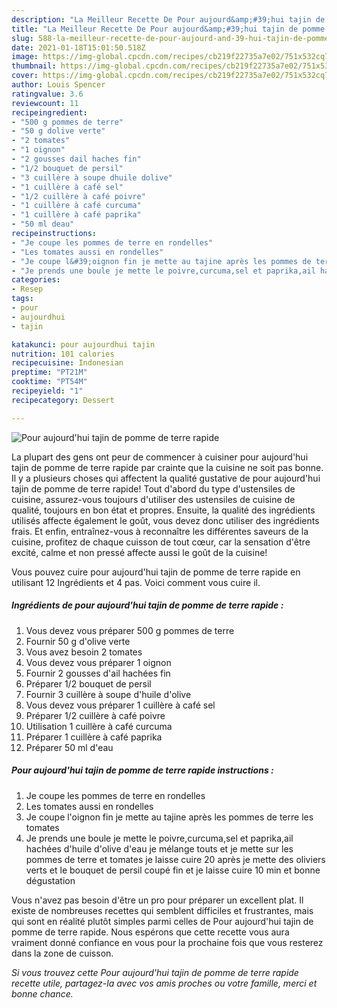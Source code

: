 ```yaml
---
description: "La Meilleur Recette De Pour aujourd&amp;#39;hui tajin de pomme de terre rapide"
title: "La Meilleur Recette De Pour aujourd&amp;#39;hui tajin de pomme de terre rapide"
slug: 588-la-meilleur-recette-de-pour-aujourd-and-39-hui-tajin-de-pomme-de-terre-rapide
date: 2021-01-18T15:01:50.518Z
image: https://img-global.cpcdn.com/recipes/cb219f22735a7e02/751x532cq70/pour-aujourdhui-tajin-de-pomme-de-terre-rapide-photo-principale-de-la-recette.jpg
thumbnail: https://img-global.cpcdn.com/recipes/cb219f22735a7e02/751x532cq70/pour-aujourdhui-tajin-de-pomme-de-terre-rapide-photo-principale-de-la-recette.jpg
cover: https://img-global.cpcdn.com/recipes/cb219f22735a7e02/751x532cq70/pour-aujourdhui-tajin-de-pomme-de-terre-rapide-photo-principale-de-la-recette.jpg
author: Louis Spencer
ratingvalue: 3.6
reviewcount: 11
recipeingredient:
- "500 g pommes de terre"
- "50 g dolive verte"
- "2 tomates"
- "1 oignon"
- "2 gousses dail haches fin"
- "1/2 bouquet de persil"
- "3 cuillère à soupe dhuile dolive"
- "1 cuillère à café sel"
- "1/2 cuillère à café poivre"
- "1 cuillère à café curcuma"
- "1 cuillère à café paprika"
- "50 ml deau"
recipeinstructions:
- "Je coupe les pommes de terre en rondelles"
- "Les tomates aussi en rondelles"
- "Je coupe l&#39;oignon fin je mette au tajine après les pommes de terre les tomates"
- "Je prends une boule je mette le poivre,curcuma,sel et paprika,ail hachées d&#39;huile d&#39;olive d&#39;eau je mélange touts et je mette sur les pommes de terre et tomates je laisse cuire 20 après je mette des oliviers verts et le bouquet de persil coupé fin et je laisse cuire 10 min et bonne dégustation"
categories:
- Resep
tags:
- pour
- aujourdhui
- tajin

katakunci: pour aujourdhui tajin 
nutrition: 101 calories
recipecuisine: Indonesian
preptime: "PT21M"
cooktime: "PT54M"
recipeyield: "1"
recipecategory: Dessert

---
```



![Pour aujourd&#39;hui tajin de pomme de terre rapide](https://img-global.cpcdn.com/recipes/cb219f22735a7e02/751x532cq70/pour-aujourdhui-tajin-de-pomme-de-terre-rapide-photo-principale-de-la-recette.jpg)

La plupart des gens ont peur de commencer à cuisiner pour aujourd&#39;hui tajin de pomme de terre rapide par crainte que la cuisine ne soit pas bonne. Il y a plusieurs choses qui affectent la qualité gustative de pour aujourd&#39;hui tajin de pomme de terre rapide! Tout d'abord du type d'ustensiles de cuisine, assurez-vous toujours d'utiliser des ustensiles de cuisine de qualité, toujours en bon état et propres. Ensuite, la qualité des ingrédients utilisés affecte également le goût, vous devez donc utiliser des ingrédients frais. Et enfin, entraînez-vous à reconnaître les différentes saveurs de la cuisine, profitez de chaque cuisson de tout cœur, car la sensation d'être excité, calme et non pressé affecte aussi le goût de la cuisine!

<!--inarticleads1-->

Vous pouvez cuire pour aujourd&#39;hui tajin de pomme de terre rapide en utilisant 12 Ingrédients et 4 pas. Voici comment vous cuire il.

##### Ingrédients de pour aujourd&#39;hui tajin de pomme de terre rapide :

1. Vous devez vous préparer 500 g pommes de terre
1. Fournir 50 g d&#39;olive verte
1. Vous avez besoin 2 tomates
1. Vous devez vous préparer 1 oignon
1. Fournir 2 gousses d&#39;ail hachées fin
1. Préparer 1/2 bouquet de persil
1. Fournir 3 cuillère à soupe d&#39;huile d&#39;olive
1. Vous devez vous préparer 1 cuillère à café sel
1. Préparer 1/2 cuillère à café poivre
1. Utilisation 1 cuillère à café curcuma
1. Préparer 1 cuillère à café paprika
1. Préparer 50 ml d&#39;eau




<!--inarticleads2-->

##### Pour aujourd&#39;hui tajin de pomme de terre rapide instructions :

1. Je coupe les pommes de terre en rondelles
1. Les tomates aussi en rondelles
1. Je coupe l&#39;oignon fin je mette au tajine après les pommes de terre les tomates
1. Je prends une boule je mette le poivre,curcuma,sel et paprika,ail hachées d&#39;huile d&#39;olive d&#39;eau je mélange touts et je mette sur les pommes de terre et tomates je laisse cuire 20 après je mette des oliviers verts et le bouquet de persil coupé fin et je laisse cuire 10 min et bonne dégustation




<!--inarticleads1-->

<p>
Vous n'avez pas besoin d'être un pro pour préparer un excellent plat. Il existe de nombreuses recettes qui semblent difficiles et frustrantes, mais qui sont en réalité plutôt simples parmi celles de Pour aujourd&#39;hui tajin de pomme de terre rapide. Nous espérons que cette recette vous aura vraiment donné confiance en vous pour la prochaine fois que vous resterez dans la zone de cuisson.
</p>

<p>
<i>Si vous trouvez cette Pour aujourd&#39;hui tajin de pomme de terre rapide recette utile, partagez-la avec vos amis proches ou votre famille, merci et bonne chance.</i>
</p>
